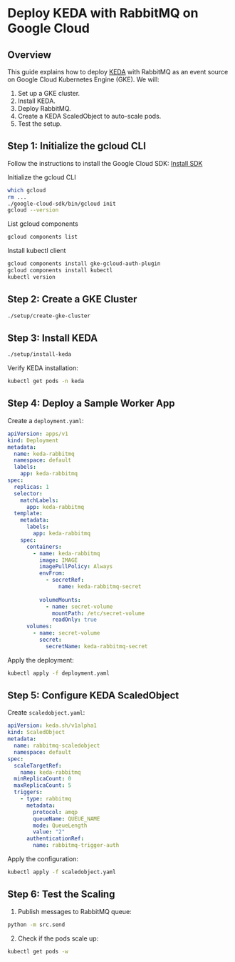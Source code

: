 # Deploy KEDA with RabbitMQ on Google Cloud

## Overview
This guide explains how to deploy [KEDA](https://keda.sh/) with RabbitMQ as an event source on Google Cloud Kubernetes Engine (GKE). We will:
1. Set up a GKE cluster.
2. Install KEDA.
3. Deploy RabbitMQ.
4. Create a KEDA ScaledObject to auto-scale pods.
5. Test the setup.

## Step 1: Initialize the gcloud CLI
Follow the instructions to install the Google Cloud SDK: [Install SDK](https://cloud.google.com/sdk/docs/install-sdk#linux)

Initialize the gcloud CLI
```sh
which gcloud
rm ...
./google-cloud-sdk/bin/gcloud init
gcloud --version
```
List gcloud components
```sh
gcloud components list
```
Install kubectl client
```sh
gcloud components install gke-gcloud-auth-plugin
gcloud components install kubectl
kubectl version
```

## Step 2: Create a GKE Cluster
```sh
./setup/create-gke-cluster
```

## Step 3: Install KEDA
```sh
./setup/install-keda
```

Verify KEDA installation:
```sh
kubectl get pods -n keda
```

## Step 4: Deploy a Sample Worker App
Create a `deployment.yaml`:
```yaml
apiVersion: apps/v1
kind: Deployment
metadata:
  name: keda-rabbitmq
  namespace: default
  labels:
    app: keda-rabbitmq
spec:
  replicas: 1
  selector:
    matchLabels:
      app: keda-rabbitmq
  template:
    metadata:
      labels:
        app: keda-rabbitmq
    spec:
      containers:
        - name: keda-rabbitmq
          image: IMAGE
          imagePullPolicy: Always
          envFrom:
            - secretRef:
                name: keda-rabbitmq-secret
          
          volumeMounts:
            - name: secret-volume
              mountPath: /etc/secret-volume
              readOnly: true
      volumes:
        - name: secret-volume
          secret:
            secretName: keda-rabbitmq-secret
```
Apply the deployment:
```sh
kubectl apply -f deployment.yaml
```

## Step 5: Configure KEDA ScaledObject
Create `scaledobject.yaml`:
```yaml
apiVersion: keda.sh/v1alpha1
kind: ScaledObject
metadata:
  name: rabbitmq-scaledobject
  namespace: default
spec:
  scaleTargetRef:
    name: keda-rabbitmq
  minReplicaCount: 0
  maxReplicaCount: 5
  triggers:
    - type: rabbitmq
      metadata:
        protocol: amqp
        queueName: QUEUE_NAME
        mode: QueueLength
        value: "2"
      authenticationRef:
        name: rabbitmq-trigger-auth
```
Apply the configuration:
```sh
kubectl apply -f scaledobject.yaml
```

## Step 6: Test the Scaling
1. Publish messages to RabbitMQ queue:
```sh
python -m src.send
```

2. Check if the pods scale up:
```sh
kubectl get pods -w
```